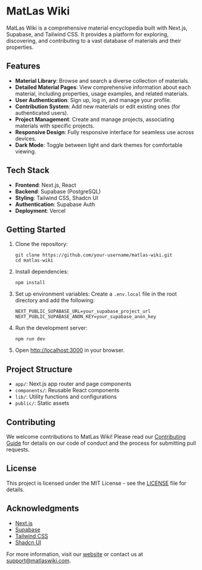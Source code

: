 # MatLas Wiki

MatLas Wiki is a comprehensive material encyclopedia built with Next.js, Supabase, and Tailwind CSS. It provides a platform for exploring, discovering, and contributing to a vast database of materials and their properties.

## Features

- **Material Library**: Browse and search a diverse collection of materials.
- **Detailed Material Pages**: View comprehensive information about each material, including properties, usage examples, and related materials.
- **User Authentication**: Sign up, log in, and manage your profile.
- **Contribution System**: Add new materials or edit existing ones (for authenticated users).
- **Project Management**: Create and manage projects, associating materials with specific projects.
- **Responsive Design**: Fully responsive interface for seamless use across devices.
- **Dark Mode**: Toggle between light and dark themes for comfortable viewing.

## Tech Stack

- **Frontend**: Next.js, React
- **Backend**: Supabase (PostgreSQL)
- **Styling**: Tailwind CSS, Shadcn UI
- **Authentication**: Supabase Auth
- **Deployment**: Vercel

## Getting Started

1. Clone the repository:
   ```
   git clone https://github.com/your-username/matlas-wiki.git
   cd matlas-wiki
   ```

2. Install dependencies:
   ```
   npm install
   ```

3. Set up environment variables:
   Create a `.env.local` file in the root directory and add the following:
   ```
   NEXT_PUBLIC_SUPABASE_URL=your_supabase_project_url
   NEXT_PUBLIC_SUPABASE_ANON_KEY=your_supabase_anon_key
   ```

4. Run the development server:
   ```
   npm run dev
   ```

5. Open [http://localhost:3000](http://localhost:3000) in your browser.

## Project Structure

- `app/`: Next.js app router and page components
- `components/`: Reusable React components
- `lib/`: Utility functions and configurations
- `public/`: Static assets

## Contributing

We welcome contributions to MatLas Wiki! Please read our [Contributing Guide](CONTRIBUTING.md) for details on our code of conduct and the process for submitting pull requests.

## License

This project is licensed under the MIT License - see the [LICENSE](LICENSE) file for details.

## Acknowledgments

- [Next.js](https://nextjs.org/)
- [Supabase](https://supabase.com/)
- [Tailwind CSS](https://tailwindcss.com/)
- [Shadcn UI](https://ui.shadcn.com/)

For more information, visit our [website](https://matlas-wiki.vercel.app) or contact us at support@matlaswiki.com.
